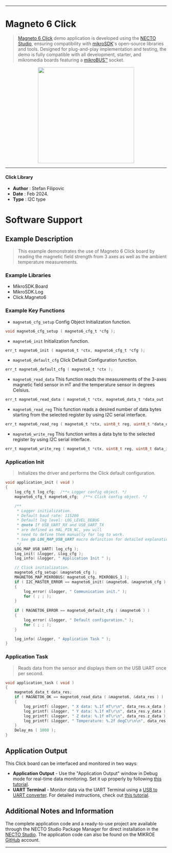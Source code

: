 
---
# Magneto 6 Click

> [Magneto 6 Click](https://www.mikroe.com/?pid_product=MIKROE-4139) demo application is developed using
the [NECTO Studio](https://www.mikroe.com/necto), ensuring compatibility with [mikroSDK](https://www.mikroe.com/mikrosdk)'s
open-source libraries and tools. Designed for plug-and-play implementation and testing, the demo is fully compatible with
all development, starter, and mikromedia boards featuring a [mikroBUS&trade;](https://www.mikroe.com/mikrobus) socket.

<p align="center">
  <img src="https://www.mikroe.com/?pid_product=MIKROE-4139&image=1" height=300px>
</p>

---

#### Click Library

- **Author**        : Stefan Filipovic
- **Date**          : Feb 2024.
- **Type**          : I2C type

# Software Support

## Example Description

> This example demonstrates the use of Magneto 6 Click board by reading the magnetic field strength from 3 axes as well as the ambient temperature measurements.

### Example Libraries

- MikroSDK.Board
- MikroSDK.Log
- Click.Magneto6

### Example Key Functions

- `magneto6_cfg_setup` Config Object Initialization function.
```c
void magneto6_cfg_setup ( magneto6_cfg_t *cfg );
```

- `magneto6_init` Initialization function.
```c
err_t magneto6_init ( magneto6_t *ctx, magneto6_cfg_t *cfg );
```

- `magneto6_default_cfg` Click Default Configuration function.
```c
err_t magneto6_default_cfg ( magneto6_t *ctx );
```

- `magneto6_read_data` This function reads the measurements of the 3-axes magnetic field sensor in mT and the temperature sensor in degrees Celsius.
```c
err_t magneto6_read_data ( magneto6_t *ctx, magneto6_data_t *data_out );
```

- `magneto6_read_reg` This function reads a desired number of data bytes starting from the selected register by using I2C serial interface.
```c
err_t magneto6_read_reg ( magneto6_t *ctx, uint8_t reg, uint8_t *data_out, uint8_t len );
```

- `magneto6_write_reg` This function writes a data byte to the selected register by using I2C serial interface.
```c
err_t magneto6_write_reg ( magneto6_t *ctx, uint8_t reg, uint8_t data_in );
```

### Application Init

> Initializes the driver and performs the Click default configuration.

```c
void application_init ( void )
{
    log_cfg_t log_cfg;  /**< Logger config object. */
    magneto6_cfg_t magneto6_cfg;  /**< Click config object. */

    /** 
     * Logger initialization.
     * Default baud rate: 115200
     * Default log level: LOG_LEVEL_DEBUG
     * @note If USB_UART_RX and USB_UART_TX 
     * are defined as HAL_PIN_NC, you will 
     * need to define them manually for log to work. 
     * See @b LOG_MAP_USB_UART macro definition for detailed explanation.
     */
    LOG_MAP_USB_UART( log_cfg );
    log_init( &logger, &log_cfg );
    log_info( &logger, " Application Init " );

    // Click initialization.
    magneto6_cfg_setup( &magneto6_cfg );
    MAGNETO6_MAP_MIKROBUS( magneto6_cfg, MIKROBUS_1 );
    if ( I2C_MASTER_ERROR == magneto6_init( &magneto6, &magneto6_cfg ) ) 
    {
        log_error( &logger, " Communication init." );
        for ( ; ; );
    }
    
    if ( MAGNETO6_ERROR == magneto6_default_cfg ( &magneto6 ) )
    {
        log_error( &logger, " Default configuration." );
        for ( ; ; );
    }

    log_info( &logger, " Application Task " );
}
```

### Application Task

> Reads data from the sensor and displays them on the USB UART once per second.

```c
void application_task ( void )
{
    magneto6_data_t data_res;
    if ( MAGNETO6_OK == magneto6_read_data ( &magneto6, &data_res ) )
    {
        log_printf( &logger, " X data: %.1f mT\r\n", data_res.x_data );
        log_printf( &logger, " Y data: %.1f mT\r\n", data_res.y_data );
        log_printf( &logger, " Z data: %.1f mT\r\n", data_res.z_data );
        log_printf( &logger, " Temperature: %.2f degC\r\n\n", data_res.temperature );
    }
    Delay_ms ( 1000 );
}
```

## Application Output

This Click board can be interfaced and monitored in two ways:
- **Application Output** - Use the "Application Output" window in Debug mode for real-time data monitoring.
Set it up properly by following [this tutorial](https://www.youtube.com/watch?v=ta5yyk1Woy4).
- **UART Terminal** - Monitor data via the UART Terminal using
a [USB to UART converter](https://www.mikroe.com/click/interface/usb?interface*=uart,uart). For detailed instructions,
check out [this tutorial](https://help.mikroe.com/necto/v2/Getting%20Started/Tools/UARTTerminalTool).

## Additional Notes and Information

The complete application code and a ready-to-use project are available through the NECTO Studio Package Manager for 
direct installation in the [NECTO Studio](https://www.mikroe.com/necto). The application code can also be found on
the MIKROE [GitHub](https://github.com/MikroElektronika/mikrosdk_click_v2) account.

---
